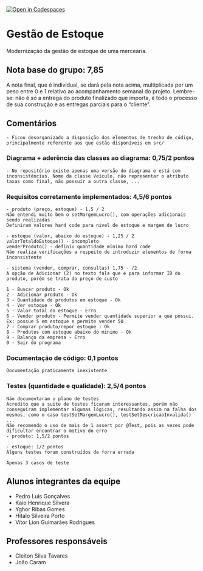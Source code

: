 [![Open in Codespaces](https://classroom.github.com/assets/launch-codespace-f4981d0f882b2a3f0472912d15f9806d57e124e0fc890972558857b51b24a6f9.svg)](https://classroom.github.com/open-in-codespaces?assignment_repo_id=10156166)

# Gestão de Estoque

Modernização da gestão de estoque de uma mercearia.

## Nota base do grupo: 7,85

A nota final, que é individual, se dará pela nota acima, multiplicada por um peso entre 0 e 1 relativo ao acompanhamento semanal do projeto. Lembre-se: não é só a entrega do produto finalizado que importa, é todo o processo de sua construção e as entregas parciais para o “cliente”.

## Comentários
	- Ficou desorganizado a disposição dos elementos de trecho de código, principalmente referente aos que estão disponíveis em src/


### Diagrama + aderência das classes ao diagrama: 0,75/2 pontos 
	- No repositório existe apenas uma versão do diagrama e está com inconsistências. Nome da classe Veículo, não representar o atributo taxas como final, não possuir a outra classe, ...



### Requisitos corretamente implementados: 4,5/6 pontos 
	- produto (preço, estoque) - 1,5 / 2
	Não entendi muito bem o setMargemLucro(), com operações adicionais sendo realizadas
	Definiram valores hard code para nivel de estoque e margem de lucro

	- estoque (valor, abaixo do estoque) - 1,25 / 2
	valorTotaldoEstoque() - incompleto
	venderProduto() - definiu quantidade mínimo hard code
	Não realiza verificações a respeito de introduzir elementos de forma inconsistente

	- sistema (vender, comprar, consultas) 1,75 - /2
	A opção de Adicionar (2) no texto fala que é para informar ID do produto, porém se trata do preço de custo

	1 - Buscar produto - Ok
	2 - Adicionar produto - Ok
	3 - Quantidade de produtos em estoque - Ok
	4 - Ver estoque - Ok
	5 - Valor total do estoque - Erro
	6 - Vender produto - Permite vender quantidade superior a que possui. Ex: possue 5 em estoque e permite vender 50
	7 - Comprar produto/repor estoque - Ok
	8 - Produtos com estoque abaixo do minimo - Ok
	9 - Balanço da empresa - Erro
	0 - Sair do programa


### Documentação de código: 0,1 pontos 
	Documentação praticamente inexistente
	
### Testes (quantidade e qualidade): 2,5/4 pontos 
	Não documentaram o plano de testes
	Acredito que a suite de testes ficaram interessantes, porém não conseguiram implementar algumas lógicas, resultando assim na falha dos mesmos, como o caso testSetMargemLucro(), testSetDescricaoInvalida() ...
	Não recomendo o uso de mais de 1 assert por @Test, pois as vezes pode dificultar encontrar o motivo do erro
	- produto: 1,5/2 pontos
	
	- estoque: 1/2 pontos
	Alguns testes foram construídos de forra errada

	Apenas 3 casos de teste


## Alunos integrantes da equipe

- Pedro Luis Gonçalves
- Kaio Henrique Silvera
- Yghor Ribas Gomes
- Hitalo Silveira Porto
- Vítor Lion Guimarães Rodrigues

## Professores responsáveis

- Cleiton Silva Tavares
- João Caram
